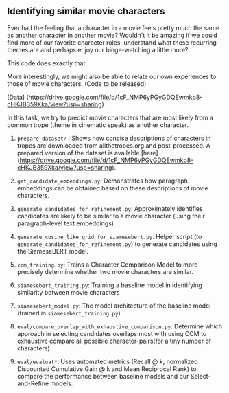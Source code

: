 ## Identifying similar movie characters

Ever had the feeling that a character in a movie feels pretty much the same as another character in another movie? Wouldn't it be amazing if we could find more of our favorite character roles, understand what these recurring themes are and perhaps enjoy our binge-watching a little more? 

This code does exactly that.

More interestingly, we might also be able to relate our own experiences to those of movie characters. (Code to be released)

[Data] (https://drive.google.com/file/d/1cF_NMP6yPGyGDQEwmkb8-cHKJB359Xka/view?usp=sharing)

In this task, we try to predict movie characters that are most likely from a common trope (theme in cinematic speak) as another character.

1. ```prepare_dataset/``` : Shows how concise descriptions of characters in tropes are downloaded from allthetropes.org and post-processed. A prepared version of the dataset is available [here] (https://drive.google.com/file/d/1cF_NMP6yPGyGDQEwmkb8-cHKJB359Xka/view?usp=sharing).

2. ```get_candidate_embeddings.py```: Demonstrates how paragraph embeddings can be obtained based on these descriptions of movie characters.

3. ```generate_candidates_for_refinement.py```: Approximately identifies candidates are likely to be similar to a movie character (using their paragraph-level text embeddings)

4. ```generate_cosine_like_grid_for_siamesebert.py```: Helper script (to ```generate_candidates_for_refinement.py```) to generate candidates using the SiameseBERT model.

5. ```ccm_training.py```: Trains a Character Comparison Model to more precisely determine whether two movie characters are similar.

6. ```siamesebert_training.py```: Training a baseline model in identifying similarity between movie characters

7. ```siamesebert_model.py```: The model architecture of the baseline model (trained in ```siamesebert_training.py```)

8. ```eval/compare_overlap_with_exhaustive_comparison.py```: Determine which approach in selecting candidates overlaps most with using CCM to exhaustive compare all possible character-pairs(for a tiny number of characters).

9. ```eval/evaluat*```: Uses automated metrics (Recall @ k, normalized Discounted Cumulative Gain @ k and Mean Reciprocal Rank) to compare the performance between baseline models and our Select-and-Refine models.
